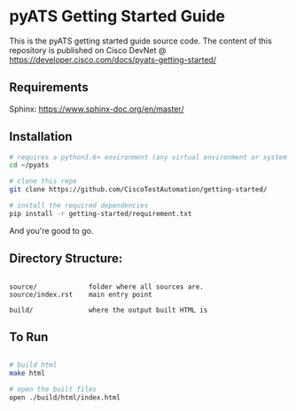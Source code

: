 # pyATS Getting Started Guide

This is the pyATS getting started guide source code.
The content of this repository is published on Cisco DevNet @ https://developer.cisco.com/docs/pyats-getting-started/

## Requirements

Sphinx: https://www.sphinx-doc.org/en/master/


## Installation

```bash
# requires a python3.6+ environment (any virtual environment or system Python)
cd ~/pyats

# clone this repo
git clone https://github.com/CiscoTestAutomation/getting-started/

# install the required dependencies
pip install -r getting-started/requirement.txt

```

And you're good to go.

## Directory Structure:

```text

source/             folder where all sources are. 
source/index.rst    main entry point

build/              where the output built HTML is

```


## To Run

```bash

# build html
make html

# open the built files
open ./build/html/index.html

```
